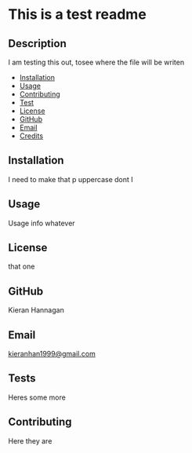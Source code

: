 # This is a test readme
            
## Description
I am testing this out, tosee where the file will be writen

* [Installation](#installation)
* [Usage](#usage)
* [Contributing](#contributing)
* [Test](#tests)
* [License](#license)
* [GitHub](#github)
* [Email](#email)
* [Credits](#credits)


## Installation 
I need to make that p uppercase dont I 

## Usage 
Usage info whatever

## License
that one

## GitHub
Kieran Hannagan

## Email
kieranhan1999@gmail.com

## Tests
Heres some more

## Contributing
Here they are

